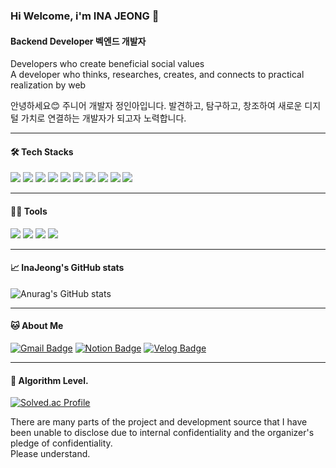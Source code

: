 ### Hi Welcome, i'm INA JEONG 👋

#### Backend Developer 벡엔드 개발자
Developers who create beneficial social values   
A developer who thinks, researches, creates, and connects to practical realization by web

안녕하세요😊 주니어 개발자 정인아입니다.
발견하고, 탐구하고, 창조하여 새로운 디지털 가치로 연결하는 개발자가 되고자 노력합니다.

---

#### 🛠️ Tech Stacks

<img src="https://img.shields.io/badge/Java-007396?style=flat-square&logo=Java&logoColor=white"/> <img src="https://img.shields.io/badge/Spring-6DB33F?style=flat-square&logo=Spring&logoColor=white"/> <img src="https://img.shields.io/badge/SpringBoot-6DB33F?style=flat-square&logo=SpringBoot&logoColor=white"/> <img src="https://img.shields.io/badge/SpringSecurity-6DB33F?style=flat-square&logo=SpringSecurity&logoColor=white"/> <img src="https://img.shields.io/badge/Redis-FF4438?style=flat-square&logo=Redis&logoColor=white"/> <img src="https://img.shields.io/badge/Docker-2496ED?style=flat-square&logo=Docker&logoColor=white"/> <img src="https://img.shields.io/badge/MySQL-4479A1?style=flat-square&logo=MySQL&logoColor=white"/> <img src="https://img.shields.io/badge/MariaDB-003545?style=flat-square&logo=MariaDB&logoColor=white"/> <img src="https://img.shields.io/badge/JavaScript-F7DF1E?style=flat-square&logo=JavaScript&logoColor=white"/> <img src="https://img.shields.io/badge/C-A8B9CC?style=flat-square&logo=C&logoColor=white"/> 

---

#### 💪🏼 Tools


 <img src="https://img.shields.io/badge/Visual Studio Code-007ACC?style=flat-square&logo=Visual Studio Code&logoColor=white"/> <img src="https://img.shields.io/badge/GitHub-181717?style=flat-square&logo=GitHub&logoColor=white"/> <img src="https://img.shields.io/badge/Eclipse IDE-2C2255?style=flat-square&logo=Eclipse IDE&logoColor=white"/> <img src="https://img.shields.io/badge/IntelliJ IDEA-000000?style=flat-square&logo=IntelliJ IDEA&logoColor=white"/> 

---

#### 📈 InaJeong's GitHub stats

![Anurag's GitHub stats](https://github-readme-stats.vercel.app/api?username=InaJeong73&show_icons=true&theme=radical)

---

#### 🐱 About Me

[![Gmail Badge](https://img.shields.io/badge/Gmail-d14836?style=flat-square&logo=Gmail&logoColor=white&link=mailto:jeongina89@gmail.com)](jeongina89@gmail.com)
  [![Notion Badge](https://img.shields.io/badge/Notion-000000?style=flat-square&logo=Notion&logoColor=white&link=https://www.notion.so/7a8584451e8441828f1c7cfd005c53e1?v=e0f4765fb0984d61bcd08acad00bf63e)](https://www.notion.so/7a8584451e8441828f1c7cfd005c53e1?v=e0f4765fb0984d61bcd08acad00bf63e)
  [![Velog Badge](https://img.shields.io/badge/Velog-20C997?style=flat-square&logo=Velog&logoColor=white&link=https://velog.io/@ina_7/posts)](https://velog.io/@ina_7/posts)

---

#### 🏅 Algorithm Level. 

[![Solved.ac Profile](http://mazassumnida.wtf/api/v2/generate_badge?boj=shlovejo2)](https://solved.ac/shlovejo2/)  





There are many parts of the project and development source that I have been unable to disclose due to internal confidentiality and the organizer's pledge of confidentiality.  
Please understand.
